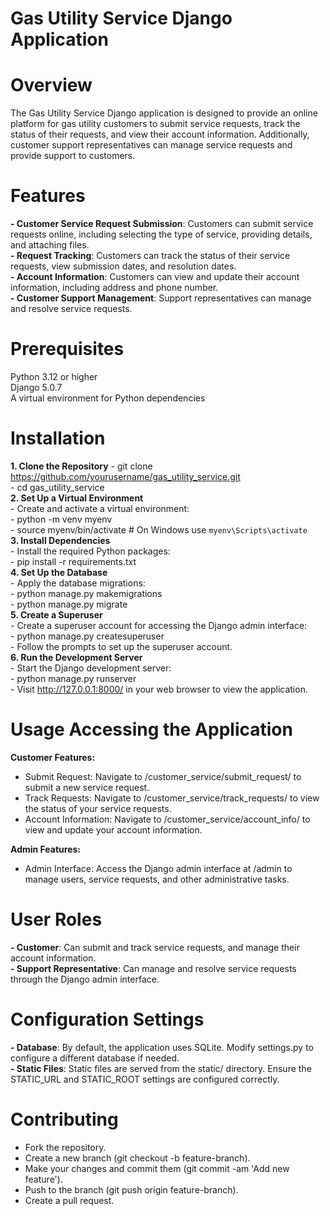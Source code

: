 # Gas Utility Service Django Application

# Overview
  The Gas Utility Service Django application is designed to provide an online platform for gas utility customers to submit service requests, track the status of their requests, and view their account information. Additionally, customer support representatives can manage service requests and provide support to customers.  
  
# Features
  **- Customer Service Request Submission**: Customers can submit service requests online, including selecting the type of service, providing details, and attaching files.  
  **- Request Tracking**: Customers can track the status of their service requests, view submission dates, and resolution dates.  
  **- Account Information**: Customers can view and update their account information, including address and phone number.  
  **- Customer Support Management**: Support representatives can manage and resolve service requests.  

# Prerequisites
  Python 3.12 or higher  
  Django 5.0.7  
  A virtual environment for Python dependencies  

# Installation
**1. Clone the Repository**
    - git clone https://github.com/yourusername/gas_utility_service.git  
    - cd gas_utility_service  
**2. Set Up a Virtual Environment**  
    - Create and activate a virtual environment:  
    - python -m venv myenv  
    - source myenv/bin/activate  # On Windows use `myenv\Scripts\activate`  
**3. Install Dependencies**  
    - Install the required Python packages:  
    - pip install -r requirements.txt  
**4. Set Up the Database**  
    - Apply the database migrations:  
    - python manage.py makemigrations  
    - python manage.py migrate  
**5. Create a Superuser**  
    - Create a superuser account for accessing the Django admin interface:  
    - python manage.py createsuperuser  
    - Follow the prompts to set up the superuser account.  
**6. Run the Development Server**  
    - Start the Django development server:  
    - python manage.py runserver  
    - Visit http://127.0.0.1:8000/ in your web browser to view the application.  

# Usage Accessing the Application
**Customer Features:**  
  - Submit Request: Navigate to /customer_service/submit_request/ to submit a new service request.  
  - Track Requests: Navigate to /customer_service/track_requests/ to view the status of your service requests.  
  - Account Information: Navigate to /customer_service/account_info/ to view and update your account information.  

**Admin Features:**  
  - Admin Interface: Access the Django admin interface at /admin to manage users, service requests, and other administrative tasks.  

# User Roles
  **- Customer**: Can submit and track service requests, and manage their account information.  
  **- Support Representative**: Can manage and resolve service requests through the Django admin interface.  

# Configuration Settings
  **- Database**: By default, the application uses SQLite. Modify settings.py to configure a different database if needed.  
  **- Static Files**: Static files are served from the static/ directory. Ensure the STATIC_URL and STATIC_ROOT settings are configured correctly.  

# Contributing
  - Fork the repository.  
  - Create a new branch (git checkout -b feature-branch).  
  - Make your changes and commit them (git commit -am 'Add new feature').  
  - Push to the branch (git push origin feature-branch).  
  - Create a pull request.  
